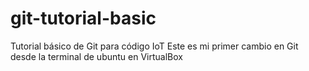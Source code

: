# git-tutorial-basic
Tutorial básico de Git para código IoT
Este es mi primer cambio en Git desde la terminal de ubuntu en VirtualBox
